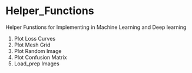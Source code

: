 # Helper_Functions
Helper Funstions for Implementing in Machine Learning and Deep learning
1. Plot Loss Curves
2. Plot Mesh Grid
3. Plot Random Image
4. Plot Confusion Matrix
5. Load_prep Images
